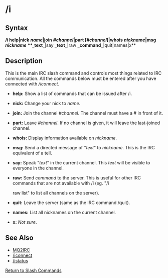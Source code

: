 # /i

## Syntax

**/i help\|nick** _**name**_**\|join** _**\#channel**_**\|part \[**_**\#channel**_**\]\|whois** _**nickname**_**\|msg** _**nickname**_ **\*\*\_**text**\_**\|say **\_**text**\_**\|raw **\_**command**\_**\|quit\|names\|x\*\*

## Description

This is the main IRC slash command and controls most things related to IRC communication. All the commands below must be entered after you have connected with _/iconnect_.

* **help:** Show a list of commands that can be issued after /i.
* **nick:** Change your nick to _name_.
* **join:** Join the channel _\#channel_. The channel must have a \# in front of it.
* **part:** Leave _\#channel_. If no channel is given, it will leave the last-joined channel.
* **whois:** Display information available on _nickname_.
* **msg:** Send a directed message of "_text_" to _nickname_. This is the IRC equivalent of a tell.
* **say:** Speak "_text_" in the current channel. This _text_ will be visible to everyone in the channel.
* **raw:** Send _command_ to the server. This is useful for other IRC commands that are not available with /i \(eg. "/i

  raw list" to list all channels on the server\).

* **quit:** Leave the server \(same as the IRC command /quit\).
* **names:** List all nicknames on the current channel.
* **x:** _Not sure_.

## See Also

* [MQ2IRC](../)
* [/iconnect](iconnect.md)
* [/istatus](istatus.md)

[Return to Slash Commands](../../../../commands/slash-commands/)

